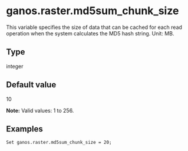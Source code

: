 # ganos.raster.md5sum\_chunk\_size

This variable specifies the size of data that can be cached for each read operation when the system calculates the MD5 hash string. Unit: MB.

## Type

integer

## Default value

10

**Note:** Valid values: 1 to 256.

## Examples

```
Set ganos.raster.md5sum_chunk_size = 20;
```

